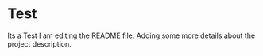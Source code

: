 # Test
Its a Test
I am editing the README file. Adding some more details about the project description.
